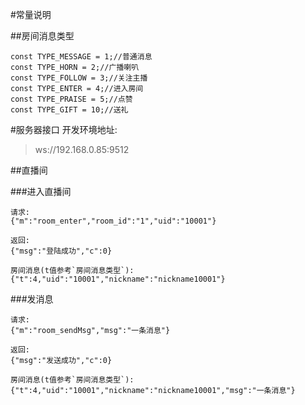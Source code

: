 #常量说明

##房间消息类型
```
const TYPE_MESSAGE = 1;//普通消息
const TYPE_HORN = 2;//广播喇叭
const TYPE_FOLLOW = 3;//关注主播
const TYPE_ENTER = 4;//进入房间
const TYPE_PRAISE = 5;//点赞
const TYPE_GIFT = 10;//送礼
```

#服务器接口
开发环境地址:
> ws://192.168.0.85:9512


##直播间

###进入直播间
```
请求:
{"m":"room_enter","room_id":"1","uid":"10001"}

返回:
{"msg":"登陆成功","c":0}

房间消息(t值参考`房间消息类型`):
{"t":4,"uid":"10001","nickname":"nickname10001"}
```

###发消息
```
请求:
{"m":"room_sendMsg","msg":"一条消息"}

返回:
{"msg":"发送成功","c":0}

房间消息(t值参考`房间消息类型`):
{"t":4,"uid":"10001","nickname":"nickname10001","msg":"一条消息"}
```